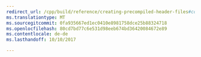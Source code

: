 ```yaml
---
redirect_url: /cpp/build/reference/creating-precompiled-header-files#consistency-rules-for-yc-and-yu
ms.translationtype: MT
ms.sourcegitcommit: 0fa935667ed1ec0410e8981758dce25b88324718
ms.openlocfilehash: 80cd7bd77c6e531d98eeb674bd36420084672e89
ms.contentlocale: de-de
ms.lasthandoff: 10/10/2017

---
```

